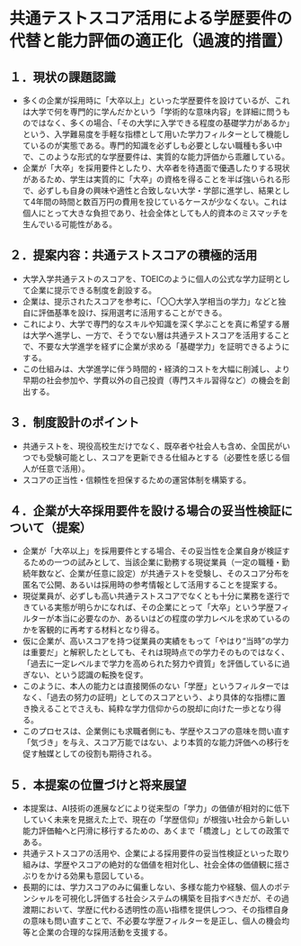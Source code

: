 # 共通テストスコア活用による学歴要件の代替と能力評価の適正化（過渡的措置）

## １．現状の課題認識

*   多くの企業が採用時に「大卒以上」といった学歴要件を設けているが、これは大学で何を専門的に学んだかという「学術的な意味内容」を詳細に問うものではなく、多くの場合、「その大学に入学できる程度の基礎学力があるか」という、入学難易度を手軽な指標として用いた学力フィルターとして機能しているのが実態である。専門的知識を必ずしも必要としない職種も多い中で、このような形式的な学歴要件は、実質的な能力評価から乖離している。
*   企業が「大卒」を採用要件としたり、大卒者を待遇面で優遇したりする現状があるため、学生は実質的に「大卒」の資格を得ることを半ば強いられる形で、必ずしも自身の興味や適性と合致しない大学・学部に進学し、結果として4年間の時間と数百万円の費用を投じているケースが少なくない。これは個人にとって大きな負担であり、社会全体としても人的資本のミスマッチを生んでいる可能性がある。

## ２．提案内容：共通テストスコアの積極的活用

*   大学入学共通テストのスコアを、TOEICのように個人の公式な学力証明として企業に提示できる制度を創設する。
*   企業は、提示されたスコアを参考に、「〇〇大学入学相当の学力」などと独自に評価基準を設け、採用選考に活用することができる。
*   これにより、大学で専門的なスキルや知識を深く学ぶことを真に希望する層は大学へ進学し、一方で、そうでない層は共通テストスコアを活用することで、不要な大学進学を経ずに企業が求める「基礎学力」を証明できるようにする。
*   この仕組みは、大学進学に伴う時間的・経済的コストを大幅に削減し、より早期の社会参加や、学費以外の自己投資（専門スキル習得など）の機会を創出する。

## ３．制度設計のポイント

*   共通テストを、現役高校生だけでなく、既卒者や社会人も含め、全国民がいつでも受験可能とし、スコアを更新できる仕組みとする（必要性を感じる個人が任意で活用）。
*   スコアの正当性・信頼性を担保するための運営体制を構築する。

## ４．企業が大卒採用要件を設ける場合の妥当性検証について（提案）

*   企業が「大卒以上」を採用要件とする場合、その妥当性を企業自身が検証するための一つの試みとして、当該企業に勤務する現従業員（一定の職種・勤続年数など、企業が任意に設定）が共通テストを受験し、そのスコア分布を匿名で公開、あるいは採用時の参考情報として活用することを提案する。
*   現従業員が、必ずしも高い共通テストスコアでなくとも十分に業務を遂行できている実態が明らかになれば、その企業にとって「大卒」という学歴フィルターが本当に必要なのか、あるいはどの程度の学力レベルを求めているのかを客観的に再考する材料となり得る。
*   仮に企業が、高いスコアを持つ従業員の実績をもって「やはり“当時”の学力は重要だ」と解釈したとしても、それは現時点での学力そのものではなく、「過去に一定レベルまで学力を高められた努力や資質」を評価しているに過ぎない、という認識の転換を促す。
*   このように、本人の能力とは直接関係のない「学歴」というフィルターではなく、「過去の努力の証明」としてのスコアという、より具体的な指標に置き換えることでさえも、純粋な学力信仰からの脱却に向けた一歩となり得る。
*   このプロセスは、企業側にも求職者側にも、学歴やスコアの意味を問い直す「気づき」を与え、スコア万能ではない、より本質的な能力評価への移行を促す触媒としての役割も期待される。

## ５．本提案の位置づけと将来展望

*   本提案は、AI技術の進展などにより従来型の「学力」の価値が相対的に低下していく未来を見据えた上で、現在の「学歴信仰」が根強い社会から新しい能力評価軸へと円滑に移行するための、あくまで「橋渡し」としての政策である。
*   共通テストスコアの活用や、企業による採用要件の妥当性検証といった取り組みは、学歴やスコアの絶対的な価値を相対化し、社会全体の価値観に揺さぶりをかける効果も意図している。
*   長期的には、学力スコアのみに偏重しない、多様な能力や経験、個人のポテンシャルを可視化し評価する社会システムの構築を目指すべきだが、その過渡期において、学歴に代わる透明性の高い指標を提供しつつ、その指標自身の意味も問い直すことで、不必要な学歴フィルターを是正し、個人の機会均等と企業の合理的な採用活動を支援する。
